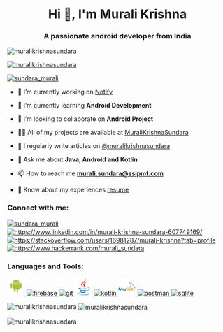 <h1 align="center">Hi 👋, I'm Murali Krishna</h1>
<h3 align="center">A passionate android developer from India</h3>

<p align="left"> <img src="https://komarev.com/ghpvc/?username=muralikrishnasundara&label=Profile%20views&color=0e75b6&style=flat" alt="muralikrishnasundara" /> </p>

<p align="left"> <a href="https://github.com/ryo-ma/github-profile-trophy"><img src="https://github-profile-trophy.vercel.app/?username=muralikrishnasundara" alt="muralikrishnasundara" /></a> </p>

<p align="left"> <a href="https://twitter.com/sundara_murali" target="blank"><img src="https://img.shields.io/twitter/follow/sundara_murali?logo=twitter&style=for-the-badge" alt="sundara_murali" /></a> </p>

- 🔭 I’m currently working on [Notify](https://github.com/Kingbond470/Notify)

- 🌱 I’m currently learning **Android Development**

- 👯 I’m looking to collaborate on **Android Project**

- 👨‍💻 All of my projects are available at [MuraliKrishnaSundara](https://github.com/MuraliKrishnaSundara?tab=repositories)

- 📝 I regularly write articles on [@muralikrishnasundara](https://hashnode.com/@muralikrishnasundara)

- 💬 Ask me about **Java, Android and Kotlin**

- 📫 How to reach me **murali.sundara@ssipmt.com**

- 📄 Know about my experiences [resume](https://drive.google.com/file/d/18HN1-Z6s8Y65hNKyAl2qGeUYDm--TBBi/view?usp=sharing)

<h3 align="left">Connect with me:</h3>
<p align="left">
<a href="https://twitter.com/sundara_murali" target="blank"><img align="center" src="https://raw.githubusercontent.com/rahuldkjain/github-profile-readme-generator/master/src/images/icons/Social/twitter.svg" alt="sundara_murali" height="30" width="40" /></a>
<a href="https://linkedin.com/in/https://www.linkedin.com/in/murali-krishna-sundara-607749169/" target="blank"><img align="center" src="https://raw.githubusercontent.com/rahuldkjain/github-profile-readme-generator/master/src/images/icons/Social/linked-in-alt.svg" alt="https://www.linkedin.com/in/murali-krishna-sundara-607749169/" height="30" width="40" /></a>
<a href="https://stackoverflow.com/users/https://stackoverflow.com/users/16981287/murali-krishna?tab=profile" target="blank"><img align="center" src="https://raw.githubusercontent.com/rahuldkjain/github-profile-readme-generator/master/src/images/icons/Social/stack-overflow.svg" alt="https://stackoverflow.com/users/16981287/murali-krishna?tab=profile" height="30" width="40" /></a>
<a href="https://www.hackerrank.com/https://www.hackerrank.com/murali_sundara" target="blank"><img align="center" src="https://raw.githubusercontent.com/rahuldkjain/github-profile-readme-generator/master/src/images/icons/Social/hackerrank.svg" alt="https://www.hackerrank.com/murali_sundara" height="30" width="40" /></a>
</p>

<h3 align="left">Languages and Tools:</h3>
<p align="left"> <a href="https://developer.android.com" target="_blank"> <img src="https://raw.githubusercontent.com/devicons/devicon/master/icons/android/android-original-wordmark.svg" alt="android" width="40" height="40"/> </a> <a href="https://firebase.google.com/" target="_blank"> <img src="https://www.vectorlogo.zone/logos/firebase/firebase-icon.svg" alt="firebase" width="40" height="40"/> </a> <a href="https://git-scm.com/" target="_blank"> <img src="https://www.vectorlogo.zone/logos/git-scm/git-scm-icon.svg" alt="git" width="40" height="40"/> </a> <a href="https://www.java.com" target="_blank"> <img src="https://raw.githubusercontent.com/devicons/devicon/master/icons/java/java-original.svg" alt="java" width="40" height="40"/> </a> <a href="https://kotlinlang.org" target="_blank"> <img src="https://www.vectorlogo.zone/logos/kotlinlang/kotlinlang-icon.svg" alt="kotlin" width="40" height="40"/> </a> <a href="https://www.mysql.com/" target="_blank"> <img src="https://raw.githubusercontent.com/devicons/devicon/master/icons/mysql/mysql-original-wordmark.svg" alt="mysql" width="40" height="40"/> </a> <a href="https://postman.com" target="_blank"> <img src="https://www.vectorlogo.zone/logos/getpostman/getpostman-icon.svg" alt="postman" width="40" height="40"/> </a> <a href="https://www.sqlite.org/" target="_blank"> <img src="https://www.vectorlogo.zone/logos/sqlite/sqlite-icon.svg" alt="sqlite" width="40" height="40"/> </a> </p>

<p><img align="left" src="https://github-readme-stats.vercel.app/api/top-langs?username=muralikrishnasundara&show_icons=true&locale=en&layout=compact" alt="muralikrishnasundara" /></p>

<p>&nbsp;<img align="center" src="https://github-readme-stats.vercel.app/api?username=muralikrishnasundara&show_icons=true&locale=en" alt="muralikrishnasundara" /></p>

<p><img align="center" src="https://github-readme-streak-stats.herokuapp.com/?user=muralikrishnasundara&" alt="muralikrishnasundara" /></p>
